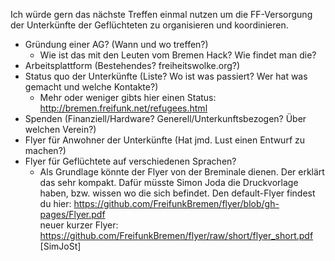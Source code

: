 Ich würde gern das nächste Treffen einmal nutzen um die FF-Versorgung der Unterkünfte der Geflüchteten zu organisieren und koordinieren. 

* Gründung einer AG? (Wann und wo treffen?)
  * Wie ist das mit den Leuten vom Bremen Hack? Wie findet man die?
* Arbeitsplattform (Bestehendes? freiheitswolke.org?)
* Status quo der Unterkünfte (Liste? Wo ist was passiert? Wer hat was gemacht und welche Kontakte?)
  * Mehr oder weniger gibts hier einen Status: http://bremen.freifunk.net/refugees.html
* Spenden (Finanziell/Hardware? Generell/Unterkunftsbezogen? Über welchen Verein?)
* Flyer für Anwohner der Unterkünfte (Hat jmd. Lust einen Entwurf zu machen?)
* Flyer für Geflüchtete auf verschiedenen Sprachen?
  * Als Grundlage könnte der Flyer von der Breminale dienen. Der erklärt das sehr kompakt. Dafür müsste Simon Joda die Druckvorlage haben, bzw. wissen wo die sich befindet. Den default-Flyer findest du hier: https://github.com/FreifunkBremen/flyer/blob/gh-pages/Flyer.pdf  
  neuer kurzer Flyer: https://github.com/FreifunkBremen/flyer/raw/short/flyer_short.pdf [SimJoSt]
